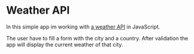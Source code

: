 # Weather API
In this simple app im working with [a weather API](https://openweathermap.org/) in JavaScript.

The user have to fill a form with the city and a country. After validation the app will display the current weather
of that city.
